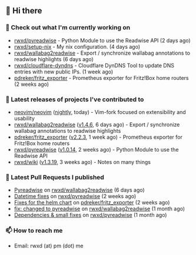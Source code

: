 ## 👋 Hi there

### 👷 Check out what I'm currently working on


- [rwxd/pyreadwise](https://github.com/rwxd/pyreadwise) - Python Module to use the Readwise API (2 days ago)
- [rwxd/setup-nix](https://github.com/rwxd/setup-nix) - My nix configuration. (4 days ago)
- [rwxd/wallabag2readwise](https://github.com/rwxd/wallabag2readwise) - Export / synchronize wallabag annotations to readwise highlights (6 days ago)
- [rwxd/cloudflare-dyndns](https://github.com/rwxd/cloudflare-dyndns) - Cloudflare DynDNS Tool to update DNS entries with new public IPs. (1 week ago)
- [pdreker/fritz_exporter](https://github.com/pdreker/fritz_exporter) - Prometheus exporter for Fritz!Box home routers (2 weeks ago)

### 🔭 Latest releases of projects I've contributed to


- [neovim/neovim](https://github.com/neovim/neovim) ([nightly](https://github.com/neovim/neovim/releases/tag/nightly), today) - Vim-fork focused on extensibility and usability
- [rwxd/wallabag2readwise](https://github.com/rwxd/wallabag2readwise) ([v1.4.6](https://github.com/rwxd/wallabag2readwise/releases/tag/v1.4.6), 6 days ago) - Export / synchronize wallabag annotations to readwise highlights
- [pdreker/fritz_exporter](https://github.com/pdreker/fritz_exporter) ([v2.2.3](https://github.com/pdreker/fritz_exporter/releases/tag/v2.2.3), 1 week ago) - Prometheus exporter for Fritz!Box home routers
- [rwxd/pyreadwise](https://github.com/rwxd/pyreadwise) ([v1.0.14](https://github.com/rwxd/pyreadwise/releases/tag/v1.0.14), 2 weeks ago) - Python Module to use the Readwise API
- [rwxd/wiki](https://github.com/rwxd/wiki) ([v1.3.19](https://github.com/rwxd/wiki/releases/tag/v1.3.19), 3 weeks ago) - Notes on many things

### 🔨 Latest Pull Requests I published


- [Pyreadwise](https://github.com/rwxd/wallabag2readwise/pull/57) on [rwxd/wallabag2readwise](https://github.com/rwxd/wallabag2readwise) (6 days ago)
- [Datetime fixes](https://github.com/rwxd/pyreadwise/pull/19) on [rwxd/pyreadwise](https://github.com/rwxd/pyreadwise) (2 weeks ago)
- [Fixes for the helm chart](https://github.com/pdreker/fritz_exporter/pull/169) on [pdreker/fritz_exporter](https://github.com/pdreker/fritz_exporter) (2 weeks ago)
- [fix: changed to pyreadwise](https://github.com/rwxd/wallabag2readwise/pull/47) on [rwxd/wallabag2readwise](https://github.com/rwxd/wallabag2readwise) (1 month ago)
- [Dependencies &amp; small fixes](https://github.com/rwxd/pyreadwise/pull/13) on [rwxd/pyreadwise](https://github.com/rwxd/pyreadwise) (1 month ago)

### 📫 How to reach me

- Email: rwxd (at) pm (dot) me
